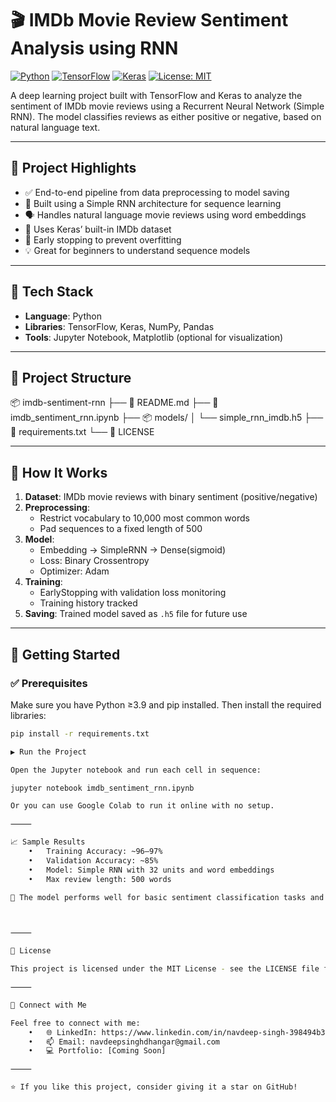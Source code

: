 # 🎬 IMDb Movie Review Sentiment Analysis using RNN

[![Python](https://img.shields.io/badge/Python-3.10-blue?style=flat-square&logo=python)](https://www.python.org/)
[![TensorFlow](https://img.shields.io/badge/TensorFlow-2.x-orange?style=flat-square&logo=tensorflow)](https://www.tensorflow.org/)
[![Keras](https://img.shields.io/badge/Keras-API-red?style=flat-square&logo=keras)](https://keras.io/)
[![License: MIT](https://img.shields.io/badge/License-MIT-green?style=flat-square)](./LICENSE)

A deep learning project built with TensorFlow and Keras to analyze the sentiment of IMDb movie reviews using a Recurrent Neural Network (Simple RNN). The model classifies reviews as either positive or negative, based on natural language text.

---

## 📌 Project Highlights

- ✅ End-to-end pipeline from data preprocessing to model saving
- 🧠 Built using a Simple RNN architecture for sequence learning
- 🗣️ Handles natural language movie reviews using word embeddings
- 💾 Uses Keras’ built-in IMDb dataset
- 🔁 Early stopping to prevent overfitting
- 💡 Great for beginners to understand sequence models

---

## 🧰 Tech Stack

- **Language**: Python
- **Libraries**: TensorFlow, Keras, NumPy, Pandas
- **Tools**: Jupyter Notebook, Matplotlib (optional for visualization)

---

## 📂 Project Structure

📦 imdb-sentiment-rnn
├── 📜 README.md
├── 📓 imdb_sentiment_rnn.ipynb
├── 📦 models/
│   └── simple_rnn_imdb.h5
├── 📄 requirements.txt
└── 📄 LICENSE

---

## 🧠 How It Works

1. **Dataset**: IMDb movie reviews with binary sentiment (positive/negative)
2. **Preprocessing**:
   - Restrict vocabulary to 10,000 most common words
   - Pad sequences to a fixed length of 500
3. **Model**:
   - Embedding → SimpleRNN → Dense(sigmoid)
   - Loss: Binary Crossentropy
   - Optimizer: Adam
4. **Training**:
   - EarlyStopping with validation loss monitoring
   - Training history tracked
5. **Saving**: Trained model saved as `.h5` file for future use

---

## 🚀 Getting Started

### ✅ Prerequisites

Make sure you have Python ≥3.9 and pip installed. Then install the required libraries:

```bash
pip install -r requirements.txt

▶️ Run the Project

Open the Jupyter notebook and run each cell in sequence:

jupyter notebook imdb_sentiment_rnn.ipynb

Or you can use Google Colab to run it online with no setup.

⸻

📈 Sample Results
	•	Training Accuracy: ~96–97%
	•	Validation Accuracy: ~85%
	•	Model: Simple RNN with 32 units and word embeddings
	•	Max review length: 500 words

🧪 The model performs well for basic sentiment classification tasks and provides an intuitive understanding of how RNNs process sequences in NLP.



⸻

🔐 License

This project is licensed under the MIT License - see the LICENSE file for details.

⸻

🤝 Connect with Me

Feel free to connect with me:
	•	🌐 LinkedIn: https://www.linkedin.com/in/navdeep-singh-398494b3/
	•	📫 Email: navdeepsinghdhangar@gmail.com
	•	💻 Portfolio: [Coming Soon]

⸻

⭐ If you like this project, consider giving it a star on GitHub!


